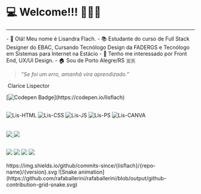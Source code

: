 # 💻 Welcome!!! 👩🏽‍💻

------
<div>
- 👋 Olá! Meu nome é Lisandra Flach.
- 📚 Estudante do curso de Full Stack Designer do EBAC, Cursando Tecnólogo Design da FADERGS e Tecnólogo em Sistemas para Internet na Estácio
- 👀 Tenho me interessado  por Front End, UX/UI Design.
- 🏠 Sou de Porto Alegre/RS 🇧🇷

> *“Se foi um erro, amanhã vira aprendizado.”*

​												   Clarice Lispector

[![Codepen Badge](https://img.shields.io/badge/-Codepen-black?style=flat-square&logo=Codepen&logoColor=white&link=[https://codepen.io/lisflach](https://codepen.io/lisflach))](https://codepen.io/lisflach)
  ##
  </div>
  
 <div style="display: inline_block">
  <img align="center" alt="Lis-HTML" height="30" width="40" src="https://cdn.jsdelivr.net/gh/devicons/devicon/icons/html5/html5-original-wordmark.svg">
  <img align="center" alt="Lis-CSS" height="30" width="40" src="https://cdn.jsdelivr.net/gh/devicons/devicon/icons/css3/css3-original-wordmark.svg">
  <img align="center" alt="Lis-JS" height="30" width="40" src="https://cdn.jsdelivr.net/gh/devicons/devicon/icons/javascript/javascript-original.svg">
  <img align="center" alt="Lis-PS" height="30" width="40" src="https://cdn.jsdelivr.net/gh/devicons/devicon/icons/photoshop/photoshop-plain.svg">
  <img align="center" alt="Lis-CANVA" height="30" width="40" src="https://cdn.jsdelivr.net/gh/devicons/devicon/icons/canva/canva-original.svg">
</div>
<br>
<br>

<div>
  <a href="https://github.com/lisflachi">
  <img height="180em" src="https://github-readme-stats.vercel.app/api?username=lisflach&show_icons=true&theme=dark&include_all_commits=true&count_private=true"/>
  <img height="180em" src="https://github-readme-stats.vercel.app/api/top-langs/?username=lisflach&layout=compact&langs_count=7&theme=dark"/>
</div>
  
  ##
  <div> 
    <a href="https://www.behance.net/lisflach" target="_blank"><img src="	https://aleen42.github.io/badges/src/behance.svg" target="_blank"></a>
  <a href="https://instagram.com/lisflach" target="_blank"><img src="https://img.shields.io/badge/-Instagram-%23E4405F?style=for-the-badge&logo=instagram&logoColor=white" target="_blank"></a>
  <a href = "mailto:lisflach@gmail.com"><img src="https://img.shields.io/badge/-Gmail-%23333?style=for-the-badge&logo=gmail&logoColor=white" target="_blank"></a>
  <a href="https://www.linkedin.com/in/lisandra-flach-rosa/" target="_blank"><img src="https://img.shields.io/badge/-LinkedIn-%230077B5?style=for-the-badge&logo=linkedin&logoColor=white" target="_blank"></a> 
 <br><br> 
    https://img.shields.io/github/commits-since/{lisflach}/{repo-name}/{version}.svg
  ![Snake animation](https://github.com/rafaballerini/rafaballerini/blob/output/github-contribution-grid-snake.svg)
 
</div>




